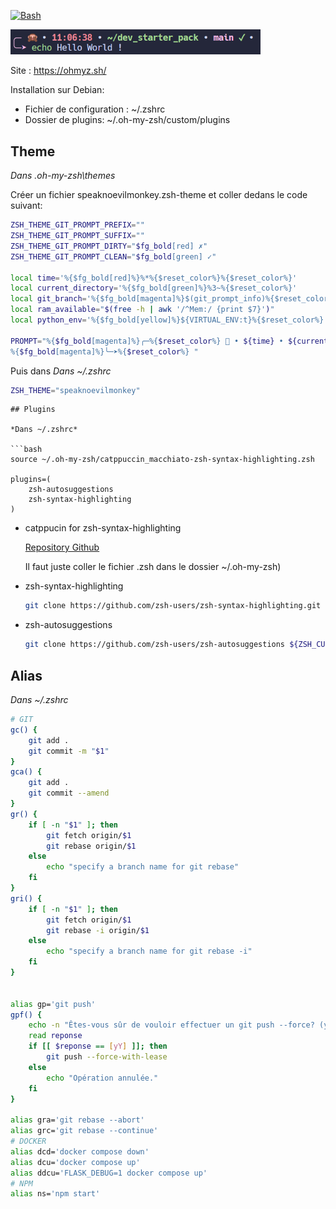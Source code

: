 [![Bash](https://skillicons.dev/icons?i=bash)]() 

<img src="captures/ohmyzsh.png" alt="zsh" width="400">


Site : https://ohmyz.sh/

Installation sur Debian:  

- Fichier de configuration : ~/.zshrc
- Dossier de plugins: ~/.oh-my-zsh/custom/plugins


## Theme


*Dans .oh-my-zsh\themes*

Créer un fichier speaknoevilmonkey.zsh-theme et coller dedans le code suivant:

```bash	
ZSH_THEME_GIT_PROMPT_PREFIX=""
ZSH_THEME_GIT_PROMPT_SUFFIX=""
ZSH_THEME_GIT_PROMPT_DIRTY="$fg_bold[red] ✗"
ZSH_THEME_GIT_PROMPT_CLEAN="$fg_bold[green] ✓"

local time='%{$fg_bold[red]%}%*%{$reset_color%}%{$reset_color%}'
local current_directory='%{$fg_bold[green]%}%3~%{$reset_color%}'
local git_branch='%{$fg_bold[magenta]%}$(git_prompt_info)%{$reset_color%}'
local ram_available="$(free -h | awk '/^Mem:/ {print $7}')"
local python_env='%{$fg_bold[yellow]%}${VIRTUAL_ENV:t}%{$reset_color%}'

PROMPT="%{$fg_bold[magenta]%}╭─%{$reset_color%} 🙊 • ${time} • ${current_directory} • ${git_branch} • ${python_env}
%{$fg_bold[magenta]%}╰─➤%{$reset_color%} "
```

Puis dans *Dans ~/.zshrc*

```bash
ZSH_THEME="speaknoevilmonkey"
```
```
## Plugins

*Dans ~/.zshrc*

```bash
source ~/.oh-my-zsh/catppuccin_macchiato-zsh-syntax-highlighting.zsh

plugins=(
	zsh-autosuggestions
	zsh-syntax-highlighting
)
```

- catppucin for zsh-syntax-highlighting

    [Repository Github](https://github.com/catppuccin/zsh-syntax-highlighting)

    Il faut juste coller le fichier .zsh dans le dossier ~/.oh-my-zsh)


- zsh-syntax-highlighting
    ```bash
    git clone https://github.com/zsh-users/zsh-syntax-highlighting.git ${ZSH_CUSTOM:-~/.oh-my-zsh/custom}/plugins/zsh-syntax-highlighting
    ```


- zsh-autosuggestions

    ```bash
    git clone https://github.com/zsh-users/zsh-autosuggestions ${ZSH_CUSTOM:-~/.oh-my-zsh/custom}/plugins/zsh-autosuggestions
    ```

## Alias

*Dans ~/.zshrc*

```bash
# GIT
gc() {
    git add .
    git commit -m "$1"
}
gca() {
    git add .
    git commit --amend
}
gr() { 
    if [ -n "$1" ]; then
        git fetch origin/$1
        git rebase origin/$1
    else
        echo "specify a branch name for git rebase"
    fi
}
gri() { 
    if [ -n "$1" ]; then
        git fetch origin/$1
        git rebase -i origin/$1
    else
        echo "specify a branch name for git rebase -i"
    fi
}


alias gp='git push'
gpf() {
    echo -n "Êtes-vous sûr de vouloir effectuer un git push --force? (y/n)"
    read reponse
    if [[ $reponse == [yY] ]]; then
        git push --force-with-lease
    else
        echo "Opération annulée."
    fi
}

alias gra='git rebase --abort'
alias grc='git rebase --continue'
# DOCKER
alias dcd='docker compose down'
alias dcu='docker compose up'
alias ddcu='FLASK_DEBUG=1 docker compose up'
# NPM
alias ns='npm start'
```
